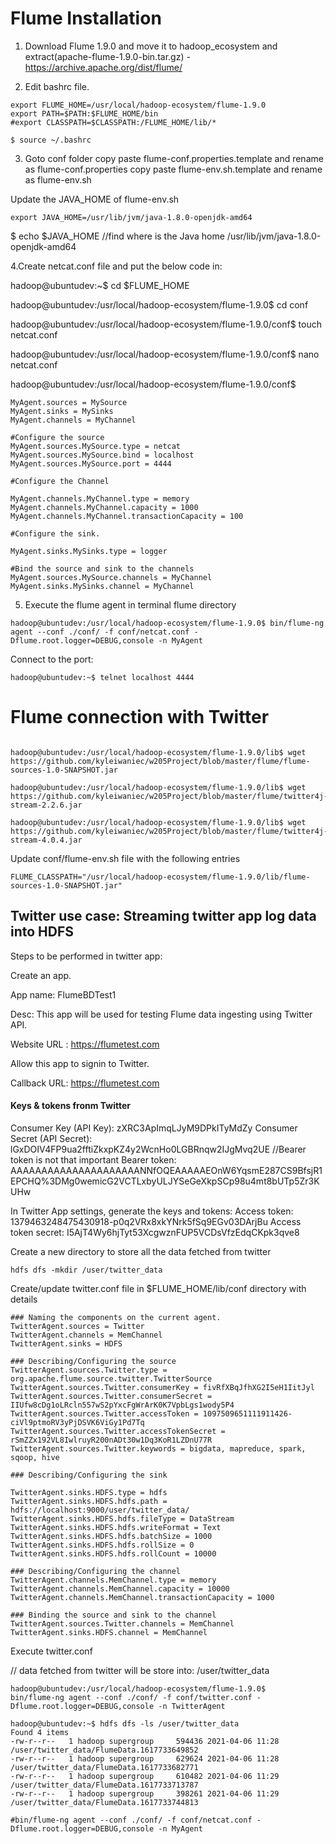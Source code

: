 # Flume Installation

1. Download Flume 1.9.0 and move it to hadoop_ecosystem and extract(apache-flume-1.9.0-bin.tar.gz) - https://archive.apache.org/dist/flume/

3. Edit bashrc file.

```#Flume
export FLUME_HOME=/usr/local/hadoop-ecosystem/flume-1.9.0
export PATH=$PATH:$FLUME_HOME/bin
#export CLASSPATH=$CLASSPATH:/FLUME_HOME/lib/*
``` 

```
$ source ~/.bashrc
```

3. Goto conf folder
copy paste flume-conf.properties.template and rename as flume-conf.properties
copy paste flume-env.sh.template and rename as flume-env.sh 

Update the JAVA_HOME of flume-env.sh

```export JAVA_HOME=/usr/lib/jvm/java-1.8.0-openjdk-amd64```

$ echo $JAVA_HOME //find where is the Java home
/usr/lib/jvm/java-1.8.0-openjdk-amd64


4.Create netcat.conf file and put the below code in:


hadoop@ubuntudev:~$ cd $FLUME_HOME

hadoop@ubuntudev:/usr/local/hadoop-ecosystem/flume-1.9.0$ cd conf

hadoop@ubuntudev:/usr/local/hadoop-ecosystem/flume-1.9.0/conf$ touch netcat.conf

hadoop@ubuntudev:/usr/local/hadoop-ecosystem/flume-1.9.0/conf$ nano netcat.conf

hadoop@ubuntudev:/usr/local/hadoop-ecosystem/flume-1.9.0/conf$ 


```
MyAgent.sources = MySource
MyAgent.sinks = MySinks
MyAgent.channels = MyChannel

#Configure the source
MyAgent.sources.MySource.type = netcat
MyAgent.sources.MySource.bind = localhost
MyAgent.sources.MySource.port = 4444

#Configure the Channel

MyAgent.channels.MyChannel.type = memory
MyAgent.channels.MyChannel.capacity = 1000
MyAgent.channels.MyChannel.transactionCapacity = 100

#Configure the sink.

MyAgent.sinks.MySinks.type = logger

#Bind the source and sink to the channels
MyAgent.sources.MySource.channels = MyChannel
MyAgent.sinks.MySinks.channel = MyChannel
```

5. Execute the flume agent in terminal flume directory
```
hadoop@ubuntudev:/usr/local/hadoop-ecosystem/flume-1.9.0$ bin/flume-ng agent --conf ./conf/ -f conf/netcat.conf -Dflume.root.logger=DEBUG,console -n MyAgent
```
Connect to the port:
```
hadoop@ubuntudev:~$ telnet localhost 4444
```

# Flume connection with Twitter

```hadoop@ubuntudev:~$ cd /usr/local/hadoop-ecosystem/flume-1.9.0/lib

hadoop@ubuntudev:/usr/local/hadoop-ecosystem/flume-1.9.0/lib$ wget https://github.com/kyleiwaniec/w205Project/blob/master/flume/flume-sources-1.0-SNAPSHOT.jar

hadoop@ubuntudev:/usr/local/hadoop-ecosystem/flume-1.9.0/lib$ wget https://github.com/kyleiwaniec/w205Project/blob/master/flume/twitter4j-stream-2.2.6.jar

hadoop@ubuntudev:/usr/local/hadoop-ecosystem/flume-1.9.0/lib$ wget https://github.com/kyleiwaniec/w205Project/blob/master/flume/twitter4j-stream-4.0.4.jar
```



Update conf/flume-env.sh file with the following entries
```
FLUME_CLASSPATH="/usr/local/hadoop-ecosystem/flume-1.9.0/lib/flume-sources-1.0-SNAPSHOT.jar"
```



## Twitter use case: Streaming twitter app log data into HDFS

Steps to be performed in twitter app:

Create an app.

App name: FlumeBDTest1

Desc: This app will be used for testing Flume data ingesting using Twitter API.

Website URL : https://flumetest.com

Allow this app to signin to Twitter.

Callback URL:
https://flumetest.com


#### Keys & tokens fronm Twitter

Consumer Key (API Key): zXRC3ApImqLJyM9DPkITyMdZy
Consumer Secret (API Secret): lGxDOIV4FP9ua2fftiZkxpKZ4y2WcnHo0LGBRnqw2IJgMvq2UE
//Bearer token is not that important
Bearer token: AAAAAAAAAAAAAAAAAAAAANNfOQEAAAAAEOnW6YqsmE287CS9BfsjR1EPCHQ%3DMg0wemicG2VCTLxbyULJYSeGeXkpSCp98u4mt8bUTp5Zr3KUHw

In Twitter App settings, generate the keys and tokens: 
Access token:  1379463248475430918-p0q2VRx8xkYNrk5fSq9EGv03DArjBu
Access token secret:  I5AjT4Wy6hjTyt53XcgwznFUP5VCDsVfzEdqCKpk3qve8



Create a new directory to store all the data fetched from twitter
```
hdfs dfs -mkdir /user/twitter_data
```

Create/update twitter.conf file in $FLUME_HOME/lib/conf directory with details
```
### Naming the components on the current agent. 
TwitterAgent.sources = Twitter 
TwitterAgent.channels = MemChannel 
TwitterAgent.sinks = HDFS
  
### Describing/Configuring the source 
TwitterAgent.sources.Twitter.type = org.apache.flume.source.twitter.TwitterSource
TwitterAgent.sources.Twitter.consumerKey = fivRfXBqJfhXG2I5eH1IitJyl
TwitterAgent.sources.Twitter.consumerSecret = IIUfw8cDg1oLRcln557wS2pYxcFgWrArK0K7VpbLgs1wody5P4 
TwitterAgent.sources.Twitter.accessToken = 1097509651111911426-ciVl9ptmoRV3yPjDSVK6ViGy1Pd7Tq 
TwitterAgent.sources.Twitter.accessTokenSecret = rSmZZx192VL8IwlruyR200nADt30w1Dq3KoR1LZDnU77R
TwitterAgent.sources.Twitter.keywords = bigdata, mapreduce, spark, sqoop, hive
  
### Describing/Configuring the sink 

TwitterAgent.sinks.HDFS.type = hdfs 
TwitterAgent.sinks.HDFS.hdfs.path = hdfs://localhost:9000/user/twitter_data/
TwitterAgent.sinks.HDFS.hdfs.fileType = DataStream 
TwitterAgent.sinks.HDFS.hdfs.writeFormat = Text 
TwitterAgent.sinks.HDFS.hdfs.batchSize = 1000
TwitterAgent.sinks.HDFS.hdfs.rollSize = 0 
TwitterAgent.sinks.HDFS.hdfs.rollCount = 10000 
 
### Describing/Configuring the channel 
TwitterAgent.channels.MemChannel.type = memory 
TwitterAgent.channels.MemChannel.capacity = 10000 
TwitterAgent.channels.MemChannel.transactionCapacity = 1000
  
### Binding the source and sink to the channel 
TwitterAgent.sources.Twitter.channels = MemChannel
TwitterAgent.sinks.HDFS.channel = MemChannel
```


Execute twitter.conf


// data fetched from twitter will be store into: /user/twitter_data

```
hadoop@ubuntudev:/usr/local/hadoop-ecosystem/flume-1.9.0$ 
bin/flume-ng agent --conf ./conf/ -f conf/twitter.conf -Dflume.root.logger=DEBUG,console -n TwitterAgent
```

```
hadoop@ubuntudev:~$ hdfs dfs -ls /user/twitter_data
Found 4 items
-rw-r--r--   1 hadoop supergroup     594436 2021-04-06 11:28 /user/twitter_data/FlumeData.1617733649852
-rw-r--r--   1 hadoop supergroup     629624 2021-04-06 11:28 /user/twitter_data/FlumeData.1617733682771
-rw-r--r--   1 hadoop supergroup     610482 2021-04-06 11:29 /user/twitter_data/FlumeData.1617733713787
-rw-r--r--   1 hadoop supergroup     398261 2021-04-06 11:29 /user/twitter_data/FlumeData.1617733744813
```

```
#bin/flume-ng agent --conf ./conf/ -f conf/netcat.conf -Dflume.root.logger=DEBUG,console -n MyAgent
```




